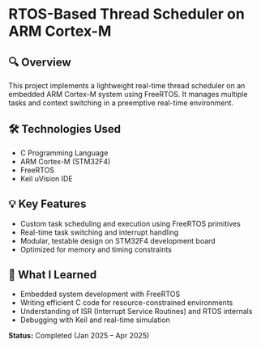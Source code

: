 # RTOS-Based Thread Scheduler on ARM Cortex-M

## 🔍 Overview
This project implements a lightweight real-time thread scheduler on an embedded ARM Cortex-M system using FreeRTOS. It manages multiple tasks and context switching in a preemptive real-time environment.

## 🛠️ Technologies Used
- C Programming Language
- ARM Cortex-M (STM32F4)
- FreeRTOS
- Keil uVision IDE

## 💡 Key Features
- Custom task scheduling and execution using FreeRTOS primitives
- Real-time task switching and interrupt handling
- Modular, testable design on STM32F4 development board
- Optimized for memory and timing constraints

## 🎯 What I Learned
- Embedded system development with FreeRTOS
- Writing efficient C code for resource-constrained environments
- Understanding of ISR (Interrupt Service Routines) and RTOS internals
- Debugging with Keil and real-time simulation

**Status:** Completed (Jan 2025 – Apr 2025)
